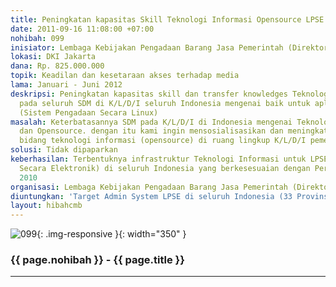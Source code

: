 ```yaml
---
title: Peningkatan kapasitas Skill Teknologi Informasi Opensource LPSE seluruh Indonesia
date: 2011-09-16 11:08:00 +07:00
nohibah: 099
inisiator: Lembaga Kebijakan Pengadaan Barang Jasa Pemerintah (Direktorat e-Procurement)
lokasi: DKI Jakarta
dana: Rp. 825.000.000
topik: Keadilan dan kesetaraan akses terhadap media
lama: Januari - Juni 2012
deskripsi: Peningkatan kapasitas skill dan transfer knowledges Teknologi Informasi
  pada seluruh SDM di K/L/D/I seluruh Indonesia mengenai baik untuk aplikasi SPSE
  (Sistem Pengadaan Secara Linux)
masalah: Keterbatasannya SDM pada K/L/D/I di Indonesia mengenai Teknologi Informasi
  dan Opensource. dengan itu kami ingin mensosialisasikan dan meningkatkan SDM khususnya
  bidang teknologi informasi (opensource) di ruang lingkup K/L/D/I pemerintahan
solusi: Tidak dipaparkan
keberhasilan: Terbentuknya infrastruktur Teknologi Informasi untuk LPSE (Layanan Pengadaan
  Secara Elektronik) di seluruh Indonesia yang berkesesuaian dengan Perpres 54 tahun
  2010
organisasi: Lembaga Kebijakan Pengadaan Barang Jasa Pemerintah (Direktorat e-Procurement)
diuntungkan: 'Target Admin System LPSE di seluruh Indonesia (33 Provinsi 497 Kabupaten/Kota) '
layout: hibahcmb
---
```


![099](/static/img/hibahcmb/099.png){: .img-responsive }{: width="350" }

### {{ page.nohibah }} - {{ page.title }}

---
